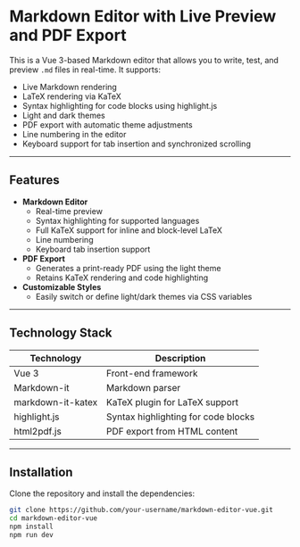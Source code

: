 # Markdown Editor with Live Preview and PDF Export

This is a Vue 3-based Markdown editor that allows you to write, test, and preview `.md` files in real-time. It supports:

- Live Markdown rendering
- LaTeX rendering via KaTeX
- Syntax highlighting for code blocks using highlight.js
- Light and dark themes
- PDF export with automatic theme adjustments
- Line numbering in the editor
- Keyboard support for tab insertion and synchronized scrolling

---

## Features

- **Markdown Editor**
  - Real-time preview
  - Syntax highlighting for supported languages
  - Full KaTeX support for inline and block-level LaTeX
  - Line numbering
  - Keyboard tab insertion support
- **PDF Export**
  - Generates a print-ready PDF using the light theme
  - Retains KaTeX rendering and code highlighting
- **Customizable Styles**
  - Easily switch or define light/dark themes via CSS variables

---

## Technology Stack

| Technology       | Description                         |
|------------------|-------------------------------------|
| Vue 3            | Front-end framework                 |
| Markdown-it      | Markdown parser                     |
| markdown-it-katex| KaTeX plugin for LaTeX support      |
| highlight.js     | Syntax highlighting for code blocks |
| html2pdf.js      | PDF export from HTML content        |

---

## Installation

Clone the repository and install the dependencies:

```bash
git clone https://github.com/your-username/markdown-editor-vue.git
cd markdown-editor-vue
npm install
npm run dev
